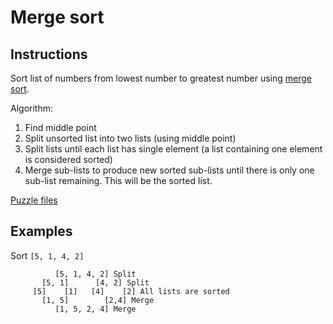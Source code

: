 # Merge sort

## Instructions

Sort list of numbers from lowest number to greatest number using [merge sort](https://en.wikipedia.org/wiki/Merge_sort).

Algorithm:
1. Find middle point
2. Split unsorted list into two lists (using middle point)
3. Split lists until each list has single element (a list containing one element is considered sorted)
4. Merge sub-lists to produce new sorted sub-lists until there is only one sub-list remaining. This will be the sorted list.

[Puzzle files](.)

## Examples

Sort `[5, 1, 4, 2]`

```
          [5, 1, 4, 2] Split
       [5, 1]      [4, 2] Split
     [5]    [1]   [4]    [2] All lists are sorted
       [1, 5]        [2,4] Merge
          [1, 5, 2, 4] Merge
```




